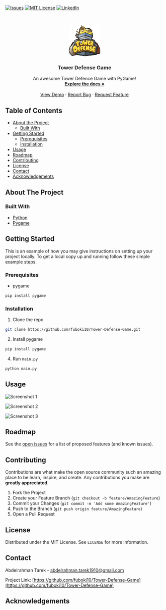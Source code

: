 <!--
*** Thanks for checking out this README Template. If you have a suggestion that would
*** make this better, please fork the repo and create a pull request or simply open
*** an issue with the tag "enhancement".
*** Thanks again! Now go create something AMAZING! :D
-->





<!-- PROJECT SHIELDS -->
<!--
*** I'm using markdown "reference style" links for readability.
*** Reference links are enclosed in brackets [ ] instead of parentheses ( ).
*** See the bottom of this document for the declaration of the reference variables
*** for contributors-url, forks-url, etc. This is an optional, concise syntax you may use.
*** https://www.markdownguide.org/basic-syntax/#reference-style-links
-->
<!--
[![Contributors][contributors-shield]][contributors-url]
[![Forks][forks-shield]][forks-url]
[![Stargazers][stars-shield]][stars-url]
-->
[![Issues][issues-shield]][issues-url]
[![MIT License][license-shield]][license-url]
[![LinkedIn][linkedin-shield]][linkedin-url]



<!-- PROJECT LOGO -->
<br />
<p align="center">
  <a href="https://github.com/fuboki10/Tower-Defense-Game">
    <img src="assets/logo.png" alt="Logo" width="100" height="100">
  </a>

  <h3 align="center">Tower Defense Game</h3>

  <p align="center">
    An awesome Tower Defence Game with PyGame!
    <br />
    <a href="https://github.com/fuboki10/Tower-Defense-Gamee"><strong>Explore the docs »</strong></a>
    <br />
    <br />
    <a href="https://github.com/fuboki10/Tower-Defense-Game">View Demo</a>
    ·
    <a href="https://github.com/fuboki10/Tower-Defense-Game/issues">Report Bug</a>
    ·
    <a href="https://github.com/fuboki10/Tower-Defense-Game/issues">Request Feature</a>
  </p>
</p>



<!-- TABLE OF CONTENTS -->
## Table of Contents

* [About the Project](#about-the-project)
  * [Built With](#built-with)
* [Getting Started](#getting-started)
  * [Prerequisites](#prerequisites)
  * [Installation](#installation)
* [Usage](#usage)
* [Roadmap](#roadmap)
* [Contributing](#contributing)
* [License](#license)
* [Contact](#contact)
* [Acknowledgements](#acknowledgements)



<!-- ABOUT THE PROJECT -->
## About The Project


### Built With
* [Python](https://www.python.org)
* [Pygame](https://www.pygame.org)



<!-- GETTING STARTED -->
## Getting Started

This is an example of how you may give instructions on setting up your project locally.
To get a local copy up and running follow these simple example steps.

### Prerequisites

* pygame
```sh
pip install pygame
```

### Installation

1. Clone the repo
```sh
git clone https://github.com/fuboki10/Tower-Defense-Game.git
```
2. Install pygame
```sh
pip install pygame
```
4. Run `main.py`
```sh
python main.py
```



<!-- USAGE EXAMPLES -->
## Usage
![Screenshot 1](https://user-images.githubusercontent.com/35429211/74982527-f695ba00-543c-11ea-8bd2-d96f78c9f7f2.png)

![Screenshot 2](https://user-images.githubusercontent.com/35429211/74982539-fb5a6e00-543c-11ea-9f8e-306fe7fa6243.png)

![Screenshot 3](https://user-images.githubusercontent.com/35429211/74982558-044b3f80-543d-11ea-8940-86971975e225.png)


<!-- ROADMAP -->
## Roadmap

See the [open issues](https://github.com/fuboki10/Tower-Defense-Game/issues) for a list of proposed features (and known issues).



<!-- CONTRIBUTING -->
## Contributing

Contributions are what make the open source community such an amazing place to be learn, inspire, and create. Any contributions you make are **greatly appreciated**.

1. Fork the Project
2. Create your Feature Branch (`git checkout -b feature/AmazingFeature`)
3. Commit your Changes (`git commit -m 'Add some AmazingFeature'`)
4. Push to the Branch (`git push origin feature/AmazingFeature`)
5. Open a Pull Request



<!-- LICENSE -->
## License

Distributed under the MIT License. See `LICENSE` for more information.



<!-- CONTACT -->
## Contact

Abdelrahman Tarek - abdelrahman.tarek1910@gmail.com

Project Link: [https://github.com/fuboki10/Tower-Defense-Game](https://github.com/fuboki10/Tower-Defense-Game)



<!-- ACKNOWLEDGEMENTS -->
## Acknowledgements





<!-- MARKDOWN LINKS & IMAGES -->
<!-- https://www.markdownguide.org/basic-syntax/#reference-style-links -->
[contributors-shield]: https://img.shields.io/github/contributors/othneildrew/Best-README-Template.svg?style=flat-square
[contributors-url]: https://github.com/fuboki10/Tower-Defense-Game/graphs/contributors
[forks-shield]: https://img.shields.io/github/forks/othneildrew/Best-README-Template.svg?style=flat-square
[forks-url]: https://github.com/fuboki10/Tower-Defense-Game/network/members
[stars-shield]: https://img.shields.io/github/stars/othneildrew/Best-README-Template.svg?style=flat-square
[stars-url]: https://github.com/fuboki10/Tower-Defense-Game/stargazers
[issues-shield]: https://img.shields.io/github/issues/othneildrew/Best-README-Template.svg?style=flat-square
[issues-url]: https://github.com/fuboki10/Tower-Defense-Game/issues
[license-shield]: https://img.shields.io/github/license/othneildrew/Best-README-Template.svg?style=flat-square
[license-url]: https://github.com/fuboki10/Tower-Defense-Game/blob/master/LICENSE
[linkedin-shield]: https://img.shields.io/badge/-LinkedIn-black.svg?style=flat-square&logo=linkedin&colorB=555
[linkedin-url]: https://www.linkedin.com/in/abdelrahman-tarek-92b820157/
[product-screenshot]: images/screenshot.png
